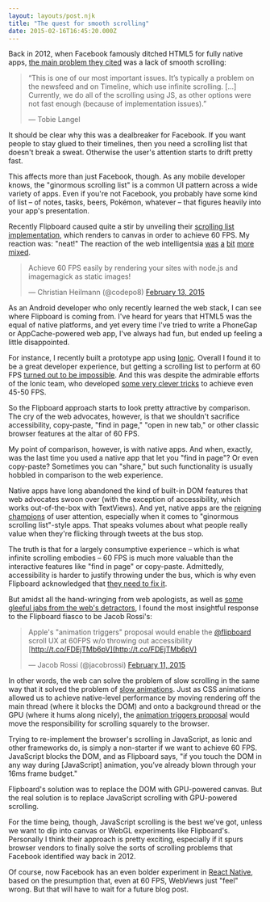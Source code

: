 ```yaml
---
layout: layouts/post.njk
title: "The quest for smooth scrolling"
date: 2015-02-16T16:45:20.000Z
---
```


Back in 2012, when Facebook famously ditched HTML5 for fully native apps, [the main problem they cited](https://lists.w3.org/Archives/Public/public-coremob/2012Sep/0021.html) was a lack of smooth scrolling:

> “This is one of our most important issues. It’s typically a problem on the newsfeed and on Timeline, which use infinite scrolling. \[...\] Currently, we do all of the scrolling using JS, as other options were not fast enough (because of implementation issues).”
>
> — Tobie Langel

It should be clear why this was a dealbreaker for Facebook. If you want people to stay glued to their timelines, then you need a scrolling list that doesn't break a sweat. Otherwise the user's attention starts to drift pretty fast.

This affects more than just Facebook, though. As any mobile developer knows, the "ginormous scrolling list" is a common UI pattern across a wide variety of apps. Even if you're not Facebook, you probably have some kind of list – of notes, tasks, beers, Pokémon, whatever – that figures heavily into your app's presentation.

Recently Flipboard caused quite a stir by unveiling their [scrolling list implementation](http://engineering.flipboard.com/2015/02/mobile-web/), which renders to canvas in order to achieve 60 FPS. My reaction was: "neat!" The reaction of the web intelligentsia [was](http://www.broken-links.com/2015/02/13/flipboard-com-idealism-vs-pragmatism/) [a](http://farukat.es/journal/2015/02/708-how-flipboard-chose-form-over-function-their-web-version) [bit](https://twitter.com/jaffathecake/status/566129048972431360) [more](https://twitter.com/Charlotteis/status/565821393489891328) [mixed](https://twitter.com/codepo8/status/566572801445097473).

> Achieve 60 FPS easily by rendering your sites with node.js and imagemagick as static images!
>
> — Christian Heilmann (@codepo8) [February 13, 2015](https://twitter.com/codepo8/status/566199581416112128)

As an Android developer who only recently learned the web stack, I can see where Flipboard is coming from. I've heard for years that HTML5 was the equal of native platforms, and yet every time I've tried to write a PhoneGap or AppCache-powered web app, I've always had fun, but ended up feeling a little disappointed.

For instance, I recently built a prototype app using [Ionic](http://ionicframework.com/). Overall I found it to be a great developer experience, but getting a scrolling list to perform at 60 FPS [turned out to be impossible](http://nolanlawson.s3.amazonaws.com/www/ionic_list_perf/index.html). And this was despite the admirable efforts of the Ionic team, who developed [some very clever tricks](http://ionicframework.com/blog/collection-repeat/) to achieve even 45-50 FPS.

So the Flipboard approach starts to look pretty attractive by comparison. The cry of the web advocates, however, is that we shouldn't sacrifice accessibility, copy-paste, "find in page," "open in new tab," or other classic browser features at the altar of 60 FPS.

My point of comparison, however, is with native apps. And when, exactly, was the last time you used a native app that let you "find in page"? Or even copy-paste? Sometimes you can "share," but such functionality is usually hobbled in comparison to the web experience.

Native apps have long abandoned the kind of built-in DOM features that web advocates swoon over (with the exception of accessibility, which works out-of-the-box with TextViews). And yet, native apps are the [reigning champions](http://cdixon.org/2014/04/07/the-decline-of-the-mobile-web/) of user attention, especially when it comes to "ginormous scrolling list"-style apps. That speaks volumes about what people really value when they're flicking through tweets at the bus stop.

The truth is that for a largely consumptive experience – which is what infinite scrolling embodies – 60 FPS is much more valuable than the interactive features like "find in page" or copy-paste. Admittedly, accessibility is harder to justify throwing under the bus, which is why even Flipboard acknowledged that [they need to fix it](https://github.com/flipboard/react-canvas#accessibility).

But amidst all the hand-wringing from web apologists, as well as [some gleeful jabs from the web's detractors](http://daringfireball.net/linked/2015/02/10/flipboard-web), I found the most insightful response to the Flipboard fiasco to be Jacob Rossi's:

> Apple's "animation triggers" proposal would enable the [@flipboard](https://twitter.com/Flipboard) scroll UX at 60FPS w/o throwing out accessibility [http://t.co/FDEjTMb6pV](http://t.co/FDEjTMb6pV)
>
> — Jacob Rossi (@jacobrossi) [February 11, 2015](https://twitter.com/jacobrossi/status/565348172793667585)

In other words, the web can solve the problem of slow scrolling in the same way that it solved the problem of [slow animations](http://www.pocketjavascript.com/blog/2015/2/2/smooth-animations-in-css). Just as CSS animations allowed us to achieve native-level performance by moving rendering off the main thread (where it blocks the DOM) and onto a background thread or the GPU (where it hums along nicely), the [animation triggers proposal](https://lists.w3.org/Archives/Public/www-style/2014Sep/0135.html) would move the responsibility for scrolling squarely to the browser.

Trying to re-implement the browser's scrolling in JavaScript, as Ionic and other frameworks do, is simply a non-starter if we want to achieve 60 FPS. JavaScript blocks the DOM, and as Flipboard says, "if you touch the DOM in any way during \[JavaScript\] animation, you’ve already blown through your 16ms frame budget."

Flipboard's solution was to replace the DOM with GPU-powered canvas. But the real solution is to replace JavaScript scrolling with GPU-powered scrolling.

For the time being, though, JavaScript scrolling is the best we've got, unless we want to dip into canvas or WebGL experiments like Flipboard's. Personally I think their approach is pretty exciting, especially if it spurs browser vendors to finally solve the sorts of scrolling problems that Facebook identified way back in 2012.

Of course, now Facebook has an even bolder experiment in [React Native](http://blog.reactnative.com/introducing-react-native/), based on the presumption that, even at 60 FPS, WebViews just "feel" wrong. But that will have to wait for a future blog post.
